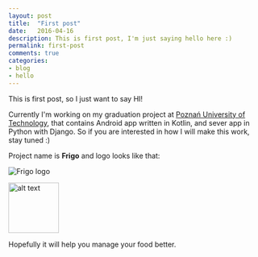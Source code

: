 ```yaml
---
layout: post
title:  "First post"
date:   2016-04-16
description: This is first post, I'm just saying hello here :)
permalink: first-post
comments: true
categories:
- blog
- hello
---
```


This is first post, so I just want to say HI!

Currently I'm working on my graduation project at [Poznań University of Technology][put], that contains Android app written in Kotlin, and sever app in Python with Django. So if you are interested in how I will make this work, stay tuned :)

Project name is **Frigo** and logo looks like that:

![Frigo logo]({{site.url}}/assets/ic_launcher-web.png)


<img src="{{site.url}}/assets/ic_launcher-web.png" alt="alt text" width="100px" height="100px">

Hopefully it will help you manage your food better.

[put]: http://www.put.poznan.pl/
